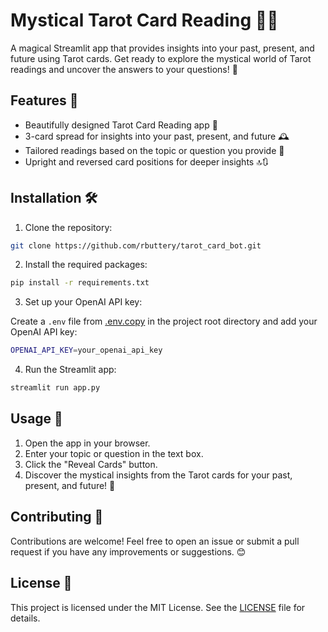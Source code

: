# Mystical Tarot Card Reading 🔮✨

A magical Streamlit app that provides insights into your past, present, and future using Tarot cards. Get ready to explore the mystical world of Tarot readings and uncover the answers to your questions! 🌟

## Features 🌈

- Beautifully designed Tarot Card Reading app 💖
- 3-card spread for insights into your past, present, and future 🕰️
- Tailored readings based on the topic or question you provide 🎯
- Upright and reversed card positions for deeper insights 🔝🔃

## Installation 🛠️

1. Clone the repository:

```bash
git clone https://github.com/rbuttery/tarot_card_bot.git
```

2. Install the required packages:

```bash
pip install -r requirements.txt
```

3. Set up your OpenAI API key:

Create a `.env` file from [.env.copy](.env.copy) in the project root directory and add your OpenAI API key:

```bash
OPENAI_API_KEY=your_openai_api_key
```

4. Run the Streamlit app:

```bash
streamlit run app.py
```

## Usage 🚀

1. Open the app in your browser.
2. Enter your topic or question in the text box.
3. Click the "Reveal Cards" button.
4. Discover the mystical insights from the Tarot cards for your past, present, and future! 🎉

## Contributing 🤝

Contributions are welcome! Feel free to open an issue or submit a pull request if you have any improvements or suggestions. 😊

## License 📄

This project is licensed under the MIT License. See the [LICENSE](LICENSE) file for details.
